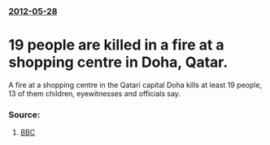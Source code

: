 ### [2012-05-28](/news/2012/05/28/index.md)

# 19 people are killed in a fire at a shopping centre in Doha, Qatar. 

A fire at a shopping centre in the Qatari capital Doha kills at least 19 people, 13 of them children, eyewitnesses and officials say.


### Source:

1. [BBC](http://www.bbc.co.uk/news/world-middle-east-18243136)
